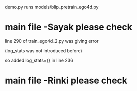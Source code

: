 demo.py runs models/blip_pretrain_ego4d.py


# main file -Sayak please check
line 290 of train_ego4d_2.py was giving error

(log_stats was not introduced before)

so added log_stats={} in line 236


# main file -Rinki please check

